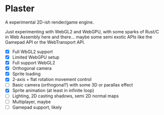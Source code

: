 # Plaster

A experimental 2D-ish render/game engine.

Just experimenting with WebGL2 and WebGPU, with some sparks of Rust/C in Web Assembly here and there... maybe some semi exotic APIs like the Gamepad API or the WebTransport API.

-   [x] Full WbGL2 support
-   [x] Limited WebGPU setup
-   [x] Full support WebGL2
-   [x] Orthogonal camera
-   [x] Sprite loading
-   [x] 2-axis + flat rotation movement control
-   [ ] Basic camera (orthogonal?) with some 3D or parallax effect
-   [x] Sprite animation (at least in infinite loop)
-   [ ] Lighting, 2D casting shadows, semi 2D normal maps
-   [ ] Multiplayer, maybe
-   [ ] Gamepad support, likely

